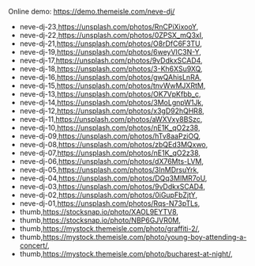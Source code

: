 Online demo: https://demo.themeisle.com/neve-dj/




- neve-dj-23,https://unsplash.com/photos/RnCPiXixooY,
- neve-dj-22,https://unsplash.com/photos/0ZPSX_mQ3xI,
- neve-dj-21,https://unsplash.com/photos/O8rDfC6F3TU,
- neve-dj-19,https://unsplash.com/photos/6weyVIC3N-Y,
- neve-dj-17,https://unsplash.com/photos/9vDdkxSCAD4,
- neve-dj-18,https://unsplash.com/photos/3-Kh6XSu9XQ,
- neve-dj-16,https://unsplash.com/photos/gwQAhisLnRA,
- neve-dj-15,https://unsplash.com/photos/tnvWwMJXRtM,
- neve-dj-13,https://unsplash.com/photos/OK7VpKfbb_c,
- neve-dj-14,https://unsplash.com/photos/3MoLgnpW1Jk,
- neve-dj-12,https://unsplash.com/photos/x3gD92hQHR8,
- neve-dj-11,https://unsplash.com/photos/aWXVxy8BSzc,
- neve-dj-10,https://unsplash.com/photos/nE1K_qO2z38,
- neve-dj-09,https://unsplash.com/photos/hTv8aaPziOQ,
- neve-dj-08,https://unsplash.com/photos/zbQEd3MQxwo,
- neve-dj-07,https://unsplash.com/photos/nE1K_qO2z38,
- neve-dj-06,https://unsplash.com/photos/dX76Mts-LVM,
- neve-dj-05,https://unsplash.com/photos/3InMDrsuYrk,
- neve-dj-04,https://unsplash.com/photos/DQq3MIMR7oU,
- neve-dj-03,https://unsplash.com/photos/9vDdkxSCAD4,
- neve-dj-02,https://unsplash.com/photos/0iGupFbZjtY,
- neve-dj-01,https://unsplash.com/photos/Rqs-N73pTLs,
- thumb,https://stocksnap.io/photo/XAOL9EYTV8,
- thumb,https://stocksnap.io/photo/NBP6GJVR0M,
- thumb,https://mystock.themeisle.com/photo/graffiti-2/,
- thumb,https://mystock.themeisle.com/photo/young-boy-attending-a-concert/,
- thumb,https://mystock.themeisle.com/photo/bucharest-at-night/,